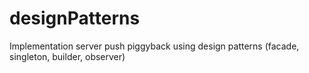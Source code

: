 # designPatterns
Implementation server push piggyback using design patterns (facade, singleton, builder, observer)
